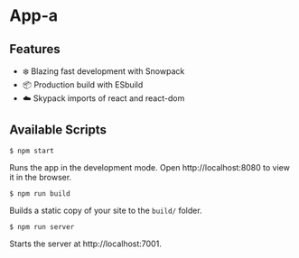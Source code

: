 # App-a

## Features

- ❄️ Blazing fast development with Snowpack
- 📦 Production build with ESbuild
- ☁️ Skypack imports of react and react-dom

## Available Scripts

```
$ npm start
```

Runs the app in the development mode. Open http://localhost:8080 to view it in the browser.

```
$ npm run build
```

Builds a static copy of your site to the `build/` folder.

```
$ npm run server
```

Starts the server at http://localhost:7001.
